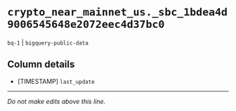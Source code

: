 # `crypto_near_mainnet_us._sbc_1bdea4d9006545648e2072eec4d37bc0`
`bq-1` | `bigquery-public-data`

## Column details
* [TIMESTAMP] `last_update`

-------------------------------------------------------------------------------
*Do not make edits above this line.*
